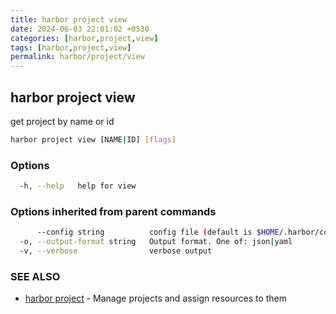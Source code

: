 ```yaml
---
title: harbor project view
date: 2024-06-03 22:01:02 +0530
categories: [harbor,project,view]
tags: [harbor,project,view]
permalink: harbor/project/view
---
```

## harbor project view

get project by name or id

```bash
harbor project view [NAME|ID] [flags]
```

### Options

```bash
  -h, --help   help for view
```

### Options inherited from parent commands

```bash
      --config string          config file (default is $HOME/.harbor/config.yaml) (default "/home/user/.harbor/config.yaml")
  -o, --output-format string   Output format. One of: json|yaml
  -v, --verbose                verbose output
```

### SEE ALSO

* [harbor project]()	 - Manage projects and assign resources to them

